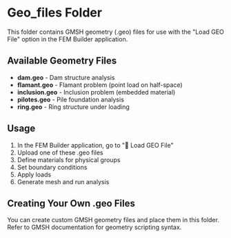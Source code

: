 # Geo_files Folder

This folder contains GMSH geometry (.geo) files for use with the "Load GEO File" option in the FEM Builder application.

## Available Geometry Files

- **dam.geo** - Dam structure analysis
- **flamant.geo** - Flamant problem (point load on half-space)
- **inclusion.geo** - Inclusion problem (embedded material)
- **pilotes.geo** - Pile foundation analysis
- **ring.geo** - Ring structure under loading

## Usage

1. In the FEM Builder application, go to "📂 Load GEO File"
2. Upload one of these .geo files
3. Define materials for physical groups
4. Set boundary conditions
5. Apply loads
6. Generate mesh and run analysis

## Creating Your Own .geo Files

You can create custom GMSH geometry files and place them in this folder. Refer to GMSH documentation for geometry scripting syntax.
